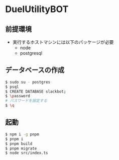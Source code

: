# DuelUtilityBOT

## 前提環境

- 実行するホストマシンには以下のパッケージが必要
    - node
    - postgresql


## データベースの作成

```bash
$ sudo su - postgres
$ psql
$ CREATE DATABASE slackbot;
$ \password 
# パスワードを設定する
$ \q
```

## 起動

```bash
$ npm i -g pnpm
$ pnpm i
$ pnpm build
$ pnpm migrate
$ node src/index.ts
```
